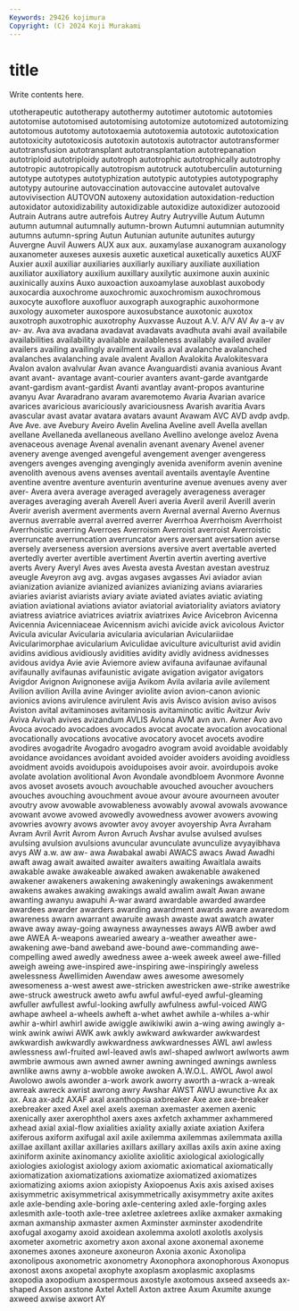 ```yaml
---
Keywords: 29426 kojimura
Copyright: (C) 2024 Koji Murakami
---
```


# title

Write contents here.



utotherapeutic
autotherapy autothermy autotimer autotomic autotomies autotomise autotomised autotomising autotomize autotomized
autotomizing autotomous autotomy autotoxaemia autotoxemia autotoxic autotoxication autotoxicity autotoxicosis autotoxin
autotoxis autotractor autotransformer autotransfusion autotransplant autotransplantation autotrepanation autotriploid autotriploidy autotroph
autotrophic autotrophically autotrophy autotropic autotropically autotropism autotruck autotuberculin autoturning autotype
autotypes autotyphization autotypic autotypies autotypography autotypy autourine autovaccination autovaccine autovalet
autovalve autovivisection AUTOVON autoxeny autoxidation autoxidation-reduction autoxidator autoxidizability autoxidizable autoxidize
autoxidizer autozooid Autrain Autrans autre autrefois Autrey Autry Autryville Autum
Autumn autumn autumnal autumnally autumn-brown Autumni autumnian autumnity autumns autumn-spring
Autun Autunian autunite autunites auturgy Auvergne Auvil Auwers AUX aux
aux. auxamylase auxanogram auxanology auxanometer auxeses auxesis auxetic auxetical auxetically
auxetics AUXF Auxier auxil auxiliar auxiliaries auxiliarly auxiliary auxiliate auxiliation
auxiliator auxiliatory auxilium auxillary auxilytic auximone auxin auxinic auxinically auxins
Auxo auxoaction auxoamylase auxoblast auxobody auxocardia auxochrome auxochromic auxochromism auxochromous
auxocyte auxoflore auxofluor auxograph auxographic auxohormone auxology auxometer auxospore auxosubstance
auxotonic auxotox auxotroph auxotrophic auxotrophy Auxvasse Auzout A.V. A/V AV
Av a-v av av- av. Ava ava avadana avadavat avadavats
avadhuta avahi avail availabile availabilities availability available availableness availably availed
availer availers availing availingly availment avails aval avalanche avalanched avalanches
avalanching avale avalent Avallon Avalokita Avalokitesvara Avalon avalon avalvular Avan
avance Avanguardisti avania avanious Avant avant avant- avantage avant-courier avanters
avant-garde avantgarde avant-gardism avant-gardist Avanti avantlay avant-propos avanturine avanyu Avar
Avaradrano avaram avaremotemo Avaria Avarian avarice avarices avaricious avariciously avariciousness
Avarish avaritia Avars avascular avast avatar avatara avatars avaunt Avawam
AVC AVD avdp avdp. Ave Ave. ave Avebury Aveiro Avelin
Avelina Aveline avell Avella avellan avellane Avellaneda avellaneous avellano Avellino
avelonge aveloz Avena avenaceous avenage Avenal avenalin avenant avenary Avenel
avener avenery avenge avenged avengeful avengement avenger avengeress avengers avenges
avenging avengingly avenida aveniform avenin avenine avenolith avenous avens avenses
aventail aventails aventayle Aventine aventine aventre aventure aventurin aventurine avenue
avenues aveny aver aver- Avera avera average averaged averagely averageness
averager averages averaging averah Averell Averi averia Averil averil Averill
averin Averir averish averment averments avern Avernal avernal Averno Avernus
avernus averrable averral averred averrer Averrhoa Averrhoism Averrhoist Averrhoistic averring
Averroes Averroism Averroist averroist Averroistic averruncate averruncation averruncator avers aversant
aversation averse aversely averseness aversion aversions aversive avert avertable averted
avertedly averter avertible avertiment Avertin avertin averting avertive averts Avery
Averyl Aves aves Avesta avesta Avestan avestan avestruz aveugle Aveyron
avg avg. avgas avgases avgasses Avi aviador avian avianization avianize
avianized avianizes avianizing avians aviararies aviaries aviarist aviarists aviary aviate
aviated aviates aviatic aviating aviation aviational aviations aviator aviatorial aviatoriality
aviators aviatory aviatress aviatrice aviatrices aviatrix aviatrixes Avice Avicebron Avicenna
Avicennia Avicenniaceae Avicennism avichi avicide avick avicolous Avictor Avicula avicular
Avicularia avicularia avicularian Aviculariidae Avicularimorphae avicularium Aviculidae aviculture aviculturist avid
avidin avidins avidious avidiously avidities avidity avidly avidness avidnesses avidous
avidya Avie avie Aviemore aview avifauna avifaunae avifaunal avifaunally avifaunas
avifaunistic avigate avigation avigator avigators Avigdor Avignon Avignonese avijja Avikom
Avila avilaria avile avilement Avilion avilion Avilla avine Avinger aviolite
avion avion-canon avionic avionics avions avirulence avirulent Avis avis Avisco
avision aviso avisos Aviston avital avitaminoses avitaminosis avitaminotic avitic Avitzur
Aviv Aviva Avivah avives avizandum AVLIS Avlona AVM avn avn.
Avner Avo avo Avoca avocado avocadoes avocados avocat avocate avocation
avocational avocationally avocations avocative avocatory avocet avocets avodire avodires avogadrite
Avogadro avogadro avogram avoid avoidable avoidably avoidance avoidances avoidant avoided
avoider avoiders avoiding avoidless avoidment avoids avoidupois avoidupoises avoir avoir.
avoirdupois avoke avolate avolation avolitional Avon Avondale avondbloem Avonmore Avonne
avos avoset avosets avouch avouchable avouched avoucher avouchers avouches avouching
avouchment avoue avour avoure avourneen avouter avoutry avow avowable avowableness
avowably avowal avowals avowance avowant avowe avowed avowedly avowedness avower
avowers avowing avowries avowry avows avowter avoy avoyer avoyership Avra
Avraham Avram Avril Avrit Avrom Avron Avruch Avshar avulse avulsed
avulses avulsing avulsion avulsions avuncular avunculate avunculize avyayibhava avys AW
a.w. aw aw- awa Awabakal awabi AWACS awacs Awad Awadhi
awaft awag await awaited awaiter awaiters awaiting Awaitlala awaits awakable
awake awakeable awaked awaken awakenable awakened awakener awakeners awakening awakeningly
awakenings awakenment awakens awakes awaking awakings awald awalim awalt Awan
awane awanting awanyu awapuhi A-war award awardable awarded awardee awardees
awarder awarders awarding awardment awards aware awaredom awareness awarn awarrant
awaruite awash awaste awat awatch awater awave away away-going awayness
awaynesses aways AWB awber awd awe AWEA A-weapons awearied aweary
a-weather aweather awe-awakening awe-band aweband awe-bound awe-commanding awe-compelling awed awedly
awedness awee a-week aweek aweel awe-filled aweigh aweing awe-inspired awe-inspiring
awe-inspiringly aweless awelessness Awellimiden Awendaw awes awesome awesomely awesomeness a-west
awest awe-stricken awestricken awe-strike awestrike awe-struck awestruck aweto awfu awful
awful-eyed awful-gleaming awfuller awfullest awful-looking awfully awfulness awful-voiced AWG awhape
awheel a-wheels awheft a-whet awhet awhile a-whiles a-whir awhir a-whirl
awhirl awide awiggle awikiwiki awin a-wing awing awingly a-wink awink
awiwi AWK awk awkly awkward awkwarder awkwardest awkwardish awkwardly awkwardness
awkwardnesses AWL awl awless awlessness awl-fruited awl-leaved awls awl-shaped awlwort
awlworts awm awmbrie awmous awn awned awner awning awninged awnings
awnless awnlike awns awny a-wobble awoke awoken A.W.O.L. AWOL Awol
awol Awolowo awols awonder a-work awork aworry aworth a-wrack a-wreak
awreak awreck awrist awrong awry Awshar AWST AWU awunctive Ax
ax ax. Axa ax-adz AXAF axal axanthopsia axbreaker Axe axe
axe-breaker axebreaker axed Axel axel axels axeman axemaster axemen axenic
axenically axer axerophthol axers axes axfetch axhammer axhammered axhead axial
axial-flow axialities axiality axially axiate axiation Axifera axiferous axiform axifugal
axil axile axilemma axilemmas axilemmata axilla axillae axillant axillar axillaries
axillars axillary axillas axils axin axine axing axiniform axinite axinomancy
axiolite axiolitic axiological axiologically axiologies axiologist axiology axiom axiomatic axiomatical
axiomatically axiomatization axiomatizations axiomatize axiomatized axiomatizes axiomatizing axioms axion axiopisty
Axiopoenus Axis axis axised axises axisymmetric axisymmetrical axisymmetrically axisymmetry axite
axites axle axle-bending axle-boring axle-centering axled axle-forging axles axlesmith axle-tooth
axle-tree axletree axletrees axlike axmaker axmaking axman axmanship axmaster axmen
Axminster axminster axodendrite axofugal axogamy axoid axoidean axolemma axolotl axolotls
axolysis axometer axometric axometry axon axonal axone axonemal axoneme axonemes
axones axoneure axoneuron Axonia axonic Axonolipa axonolipous axonometric axonometry Axonophora
axonophorous Axonopus axonost axons axopetal axophyte axoplasm axoplasmic axoplasms axopodia
axopodium axospermous axostyle axotomous axseed axseeds ax-shaped Axson axstone Axtel
Axtell Axton axtree Axum Axumite axunge axweed axwise axwort AY
